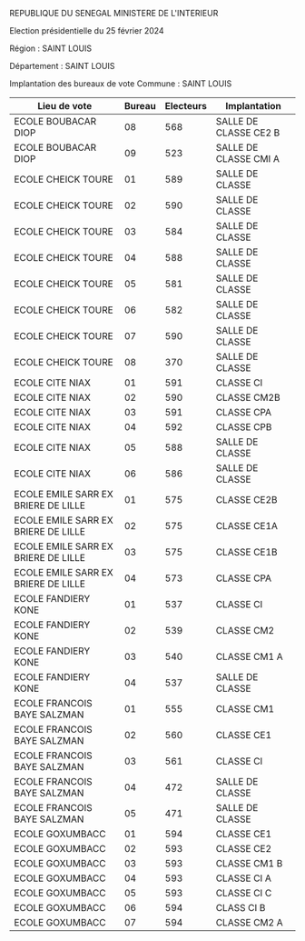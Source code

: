 REPUBLIQUE DU SENEGAL MINISTERE DE L'INTERIEUR

Election présidentielle du 25 février 2024

Région : SAINT LOUIS

Département : SAINT LOUIS

Implantation des bureaux de vote Commune : SAINT LOUIS

| Lieu de vote | Bureau | Electeurs | Implantation |
| - | - | - | - |
| ECOLE BOUBACAR DIOP | 08 | 568 | SALLE DE CLASSE CE2 B |
| ECOLE BOUBACAR DIOP | 09 | 523 | SALLE DE CLASSE CMI A |
| ECOLE CHEICK TOURE | 01 | 589 | SALLE DE CLASSE |
| ECOLE CHEICK TOURE | 02 | 590 | SALLE DE CLASSE |
| ECOLE CHEICK TOURE | 03 | 584 | SALLE DE CLASSE |
| ECOLE CHEICK TOURE | 04 | 588 | SALLE DE CLASSE |
| ECOLE CHEICK TOURE | 05 | 581 | SALLE DE CLASSE |
| ECOLE CHEICK TOURE | 06 | 582 | SALLE DE CLASSE |
| ECOLE CHEICK TOURE | 07 | 590 | SALLE DE CLASSE |
| ECOLE CHEICK TOURE | 08 | 370 | SALLE DE CLASSE |
| ECOLE CITE NIAX | 01 | 591 | CLASSE CI |
| ECOLE CITE NIAX | 02 | 590 | CLASSE CM2B |
| ECOLE CITE NIAX | 03 | 591 | CLASSE CPA |
| ECOLE CITE NIAX | 04 | 592 | CLASSE CPB |
| ECOLE CITE NIAX | 05 | 588 | SALLE DE CLASSE |
| ECOLE CITE NIAX | 06 | 586 | SALLE DE CLASSE |
| ECOLE EMILE SARR EX BRIERE DE LILLE | 01 | 575 | CLASSE CE2B |
| ECOLE EMILE SARR EX BRIERE DE LILLE | 02 | 575 | CLASSE CE1A |
| ECOLE EMILE SARR EX BRIERE DE LILLE | 03 | 575 | CLASSE CE1B |
| ECOLE EMILE SARR EX BRIERE DE LILLE | 04 | 573 | CLASSE CPA |
| ECOLE FANDIERY KONE | 01 | 537 | CLASSE CI |
| ECOLE FANDIERY KONE | 02 | 539 | CLASSE CM2 |
| ECOLE FANDIERY KONE | 03 | 540 | CLASSE CM1 A |
| ECOLE FANDIERY KONE | 04 | 537 | SALLE DE CLASSE |
| ECOLE FRANCOIS BAYE SALZMAN | 01 | 555 | CLASSE CM1 |
| ECOLE FRANCOIS BAYE SALZMAN | 02 | 560 | CLASSE CE1 |
| ECOLE FRANCOIS BAYE SALZMAN | 03 | 561 | CLASSE CI |
| ECOLE FRANCOIS BAYE SALZMAN | 04 | 472 | SALLE DE CLASSE |
| ECOLE FRANCOIS BAYE SALZMAN | 05 | 471 | SALLE DE CLASSE |
| ECOLE GOXUMBACC | 01 | 594 | CLASSE CE1 |
| ECOLE GOXUMBACC | 02 | 593 | CLASSE CE2 |
| ECOLE GOXUMBACC | 03 | 593 | CLASSE CM1 B |
| ECOLE GOXUMBACC | 04 | 593 | CLASSE CI A |
| ECOLE GOXUMBACC | 05 | 593 | CLASSE CI C |
| ECOLE GOXUMBACC | 06 | 594 | CLASS CI B |
| ECOLE GOXUMBACC | 07 | 594 | CLASSE CM2 A |

<!-- PageNumber="7/12" -->
